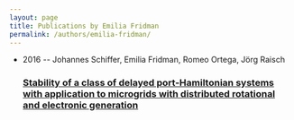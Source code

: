 ```yaml
---
layout: page
title: Publications by Emilia Fridman
permalink: /authors/emilia-fridman/
---
```


<ul class="post-list">
<li><span class='post-meta'>2016 -- Johannes Schiffer, Emilia Fridman, Romeo Ortega, Jörg Raisch</span><h3><a class='post-link' href='../../stability-of-a-class-of-delayed-port-hamiltonian-systems-with-application-to-microgrids-with-distributed-rotational-and-electronic-generation'>Stability of a class of delayed port-Hamiltonian systems with application to microgrids with distributed rotational and electronic generation</a></h3></li>

</ul>
